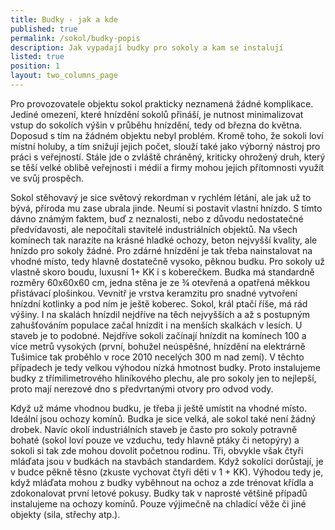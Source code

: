 ```yaml
---
title: Budky - jak a kde
published: true
permalink: /sokol/budky-popis
description: Jak vypadají budky pro sokoly a kam se instalují
listed: true
position: 1
layout: two_columns_page
---
```

Pro provozovatele objektu sokol prakticky neznamená žádné komplikace. Jediné omezení, které hnízdění sokolů přináší, je nutnost minimalizovat vstup do sokolích výšin v průběhu hnízdění, tedy od března do května. Doposud s tím na žádném objektu nebyl problém. Kromě toho, že sokoli loví místní holuby, a tím snižují jejich počet, slouží také jako výborný nástroj pro práci s veřejností. Stále jde o zvláště chráněný, kriticky ohrožený druh, který se těší velké oblibě veřejnosti i médií a firmy mohou jejich přítomnosti využít ve svůj prospěch.



Sokol stěhovavý je sice světový rekordman v rychlém létání, ale jak už to bývá, příroda mu zase ubrala jinde. Neumí si postavit vlastní hnízdo. S tímto dávno známým faktem, buď z neznalosti, nebo z důvodu nedostatečné předvídavosti, ale nepočítali stavitelé industriálních objektů. Na všech komínech tak narazíte na krásné hladké ochozy, beton nejvyšší kvality, ale hnízdo pro sokoly žádné. Pro zdárné hnízdění je tak třeba nainstalovat na vhodné místo, tedy hlavně dostatečně vysoko, pěknou budku. Pro sokoly už vlastně skoro boudu, luxusní 1+ KK i s koberečkem. Budka má standardně rozměry 60x60x60 cm, jedna stěna je ze ¾ otevřená a opatřená měkkou přistávací plošinkou. Vevnitř je vrstva keramzitu pro snadné vytvoření hnízdní kotlinky a pod ním je ještě koberec. Sokol, král ptačí říše, má rád výšiny. I na skalách hnízdil nejdříve na těch nejvyšších a až s postupným zahušťováním populace začal hnízdit i na menších skalkách v lesích. U staveb je to podobné. Nejdříve sokoli začínají hnízdit na komínech 100 a více metrů vysokých (první, bohužel neúspěšné, hnízdění na elektrárně Tušimice tak proběhlo v roce 2010 necelých 300 m nad zemí). V těchto případech je tedy velkou výhodou nízká hmotnost budky. Proto instalujeme budky z třímilimetrového hliníkového plechu, ale pro sokoly jen to nejlepší, proto mají nerezové dno s předvrtanými otvory pro odvod vody.



Když už máme vhodnou budku, je třeba ji ještě umístit na vhodné místo. Ideální jsou ochozy komínů. Budka je sice velká, ale sokol také není žádný drobek. Navíc okolí industriálních staveb je často pro sokoly potravně bohaté (sokol loví pouze ve vzduchu, tedy hlavně ptáky či netopýry) a sokoli si tak zde mohou dovolit početnou rodinu. Tři, obvykle však čtyři mláďata jsou v budkách na stavbách standardem. Když sokolíci dorůstají, je v budce pěkně těsno (zkuste vychovat čtyři děti v 1 + KK). Výhodou tedy je, když mláďata mohou z budky vyběhnout na ochoz a zde trénovat křídla a zdokonalovat první letové pokusy. Budky tak v naprosté většině případů instalujeme na ochozy komínů. Pouze výjimečně na chladící věže či jiné objekty (sila, střechy atp.).
